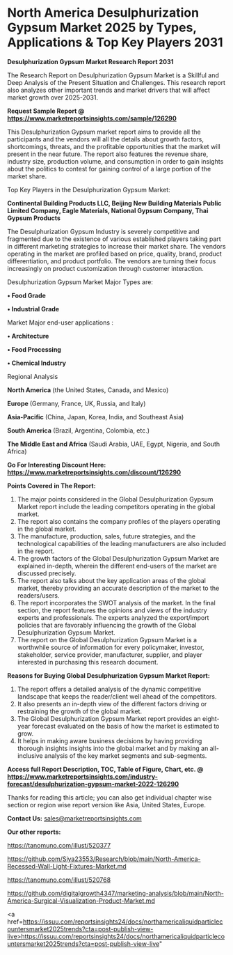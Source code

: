 # North America Desulphurization Gypsum Market 2025 by Types, Applications & Top Key Players 2031

<strong>Desulphurization Gypsum Market Research Report 2031</strong>

The Research Report on Desulphurization Gypsum Market is a Skillful and Deep Analysis of the Present Situation and Challenges. This research report also analyzes other important trends and market drivers that will affect market growth over 2025-2031.

<strong>Request Sample Report @ <a href=https://www.marketreportsinsights.com/sample/126290>https://www.marketreportsinsights.com/sample/126290</a></strong>

This Desulphurization Gypsum market report aims to provide all the participants and the vendors will all the details about growth factors, shortcomings, threats, and the profitable opportunities that the market will present in the near future. The report also features the revenue share, industry size, production volume, and consumption in order to gain insights about the politics to contest for gaining control of a large portion of the market share.

Top Key Players in the Desulphurization Gypsum Market:

<strong>Continental Building Products LLC, Beijing New Building Materials Public Limited Company, Eagle Materials, National Gypsum Company, Thai Gypsum Products</strong>

The Desulphurization Gypsum Industry is severely competitive and fragmented due to the existence of various established players taking part in different marketing strategies to increase their market share. The vendors operating in the market are profiled based on price, quality, brand, product differentiation, and product portfolio. The vendors are turning their focus increasingly on product customization through customer interaction.

Desulphurization Gypsum Market Major Types are:

<strong>• Food Grade

• Industrial Grade</strong>

Market Major end-user applications :

<strong>• Architecture

• Food Processing

• Chemical Industry</strong>

Regional Analysis

</u><strong><b>North America</b></strong> (the United States, Canada, and Mexico)

<strong><b>Europe </b></strong>(Germany, France, UK, Russia, and Italy)

<strong><b>Asia-Pacific</b></strong> (China, Japan, Korea, India, and Southeast Asia)

<strong><b>South America</b></strong> (Brazil, Argentina, Colombia, etc.)

<strong><b>The Middle East and Africa</b></strong> (Saudi Arabia, UAE, Egypt, Nigeria, and South Africa)

<strong>Go For Interesting Discount Here: <a href=https://www.marketreportsinsights.com/discount/126290>https://www.marketreportsinsights.com/discount/126290</a></strong>

<strong>Points Covered in The Report:</strong>
<ol>
  <li>The major points considered in the Global Desulphurization Gypsum Market report include the leading competitors operating in the global market.</li>
  <li>The report also contains the company profiles of the players operating in the global market.</li>
  <li>The manufacture, production, sales, future strategies, and the technological capabilities of the leading manufacturers are also included in the report.</li>
  <li>The growth factors of the Global Desulphurization Gypsum Market are explained in-depth, wherein the different end-users of the market are discussed precisely.</li>
  <li>The report also talks about the key application areas of the global market, thereby providing an accurate description of the market to the readers/users.</li>
  <li>The report incorporates the SWOT analysis of the market. In the final section, the report features the opinions and views of the industry experts and professionals. The experts analyzed the export/import policies that are favorably influencing the growth of the Global Desulphurization Gypsum Market.</li>
  <li>The report on the Global Desulphurization Gypsum Market is a worthwhile source of information for every policymaker, investor, stakeholder, service provider, manufacturer, supplier, and player interested in purchasing this research document.</li>
</ol>
<strong>Reasons for Buying Global Desulphurization Gypsum Market Report:</strong>

<ol>
  <li>The report offers a detailed analysis of the dynamic competitive landscape that keeps the reader/client well ahead of the competitors.</li>
  <li>It also presents an in-depth view of the different factors driving or restraining the growth of the global market.</li>
  <li>The Global Desulphurization Gypsum Market report provides an eight-year forecast evaluated on the basis of how the market is estimated to grow.</li>
  <li>It helps in making aware business decisions by having providing thorough insights insights into the global market and by making an all-inclusive analysis of the key market segments and sub-segments.</li>
</ol>
<strong>Access full Report Description, TOC, Table of Figure, Chart, etc. @ <a href=https://www.marketreportsinsights.com/industry-forecast/desulphurization-gypsum-market-2022-126290>https://www.marketreportsinsights.com/industry-forecast/desulphurization-gypsum-market-2022-126290</a></strong>


Thanks for reading this article; you can also get individual chapter wise section or region wise report version like Asia, United States, Europe.

<strong>Contact Us:</strong>
sales@marketreportsinsights.com

<strong>Our other reports:</strong>

<a href=https://tanomuno.com/illust/520377>https://tanomuno.com/illust/520377</a>

<a href=https://github.com/Siya23553/Research/blob/main/North-America-Recessed-Wall-Light-Fixtures-Market.md>https://github.com/Siya23553/Research/blob/main/North-America-Recessed-Wall-Light-Fixtures-Market.md</a>

<a href=https://tanomuno.com/illust/520768>https://tanomuno.com/illust/520768</a>

<a href=https://github.com/digitalgrowth4347/marketing-analysis/blob/main/North-America-Surgical-Visualization-Product-Market.md>https://github.com/digitalgrowth4347/marketing-analysis/blob/main/North-America-Surgical-Visualization-Product-Market.md</a>

<a href=https://issuu.com/reportsinsights24/docs/northamericaliquidparticlecountersmarket2025trends?cta=post-publish-view-live>https://issuu.com/reportsinsights24/docs/northamericaliquidparticlecountersmarket2025trends?cta=post-publish-view-live</a>"
